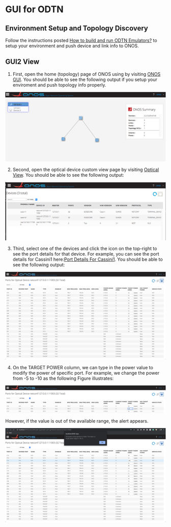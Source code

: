 # GUI for ODTN

##  Environment Setup and Topology Discovery 
Follow the instructions posted [How to build and run ODTN Emulators?](README.md) to setup your environment and push device and link info to ONOS.

## GUI2 View
1. First, open the home (topology) page of ONOS using by visiting [ONOS GUI](http://localhost:8181/onos/ui). You should be able to see the following output if you setup your enviroment and push topology info properly. 

![topo](images/hometopo.png)

2. Second, open the optical device custom view page by visiting [Optical View](http://localhost:8181/onos/ui/#/roadm-gui). You should be able to see the following output:

![roadm](images/roadm.png)

3. Third, select one of the devices and click the icon on the top-right to see the port details for that device. For example, you can see the port details for Cassini1 here:[Port Details For Cassini1](http://localhost:8181/onos/ui/#/roadm-gui/roadm-port-gui?devId=netconf:127.0.0.1:11003). You should be able to see the following output: 

![port_details](images/port_details.png)

4. On the TARGET POWER column, we can type in the power value to modify the power of specific port. For example, we change the power from -5 to -10 as the following Figure illustrates:

![power_change](images/power_change.png)

However, if the value is out of the available range, the alert appears.

![power_alert](images/power_alert.png)












